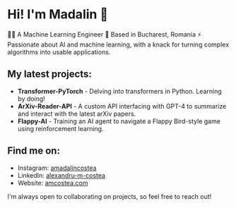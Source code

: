 # Hi! I'm Madalin 👋

👨‍💻 A Machine Learning Engineer
📍 Based in Bucharest, Romania
⚡ Passionate about AI and machine learning, with a knack for turning complex algorithms into usable applications.

## My latest projects:
- **Transformer-PyTorch** - Delving into transformers in Python. Learning by doing!
- **ArXiv-Reader-API** - A custom API interfacing with GPT-4 to summarize and interact with the latest arXiv papers.
- **Flappy-AI** - Training an AI agent to navigate a Flappy Bird-style game using reinforcement learning.

## Find me on:
- Instagram: [amadalincostea](https://www.instagram.com/amadalincostea/)
- LinkedIn: [alexandru-m-costea](https://www.linkedin.com/in/alexandru-m-costea/)
- Website: [amcostea.com](http://amcostea.com/)

I'm always open to collaborating on projects, so feel free to reach out!
